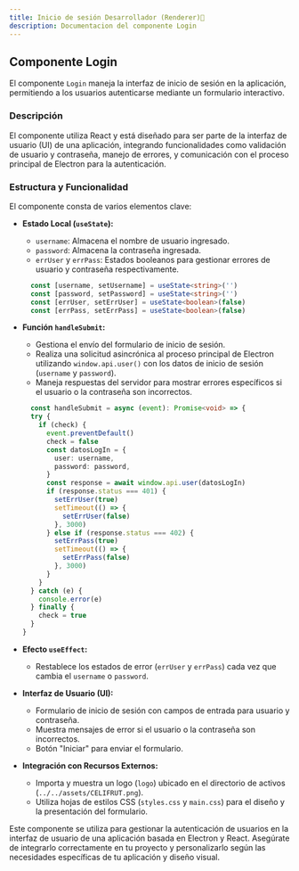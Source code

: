 ```yaml
---
title: Inicio de sesión Desarrollador (Renderer)🚀
description: Documentacion del componente Login
---
```


## Componente Login

El componente `Login` maneja la interfaz de inicio de sesión en la aplicación, permitiendo a los usuarios autenticarse mediante un formulario interactivo.

### Descripción

El componente utiliza React y está diseñado para ser parte de la interfaz de usuario (UI) de una aplicación, integrando funcionalidades como validación de usuario y contraseña, manejo de errores, y comunicación con el proceso principal de Electron para la autenticación.

### Estructura y Funcionalidad

El componente consta de varios elementos clave:

- **Estado Local (`useState`):**
  - `username`: Almacena el nombre de usuario ingresado.
  - `password`: Almacena la contraseña ingresada.
  - `errUser` y `errPass`: Estados booleanos para gestionar errores de usuario y contraseña respectivamente.

  ```typescript
    const [username, setUsername] = useState<string>('')
    const [password, setPassword] = useState<string>('')
    const [errUser, setErrUser] = useState<boolean>(false)
    const [errPass, setErrPass] = useState<boolean>(false)
  ```

- **Función `handleSubmit`:**
  - Gestiona el envío del formulario de inicio de sesión.
  - Realiza una solicitud asincrónica al proceso principal de Electron utilizando `window.api.user()` con los datos de inicio de sesión (`username` y `password`).
  - Maneja respuestas del servidor para mostrar errores específicos si el usuario o la contraseña son incorrectos.

  ```typescript
    const handleSubmit = async (event): Promise<void> => {
    try {
      if (check) {
        event.preventDefault()
        check = false
        const datosLogIn = {
          user: username,
          password: password,
        }
        const response = await window.api.user(datosLogIn)
        if (response.status === 401) {
          setErrUser(true)
          setTimeout(() => {
            setErrUser(false)
          }, 3000)
        } else if (response.status === 402) {
          setErrPass(true)
          setTimeout(() => {
            setErrPass(false)
          }, 3000)
        }
      }
    } catch (e) {
      console.error(e)
    } finally {
      check = true
    }
  }
  ```

- **Efecto `useEffect`:**
  - Restablece los estados de error (`errUser` y `errPass`) cada vez que cambia el `username` o `password`.

- **Interfaz de Usuario (UI):**
  - Formulario de inicio de sesión con campos de entrada para usuario y contraseña.
  - Muestra mensajes de error si el usuario o la contraseña son incorrectos.
  - Botón "Iniciar" para enviar el formulario.

- **Integración con Recursos Externos:**
  - Importa y muestra un logo (`logo`) ubicado en el directorio de activos (`../../assets/CELIFRUT.png`).
  - Utiliza hojas de estilos CSS (`styles.css` y `main.css`) para el diseño y la presentación del formulario.


Este componente se utiliza para gestionar la autenticación de usuarios en la interfaz de usuario de una aplicación basada en Electron y React. Asegúrate de integrarlo correctamente en tu proyecto y personalizarlo según las necesidades específicas de tu aplicación y diseño visual.